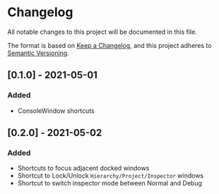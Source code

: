 ﻿# Changelog
All notable changes to this project will be documented in this file.

The format is based on [Keep a Changelog](https://keepachangelog.com/en/1.0.0/),
and this project adheres to [Semantic Versioning](https://semver.org/spec/v2.0.0.html).

## [0.1.0] - 2021-05-01
### Added
- ConsoleWindow shortcuts

## [0.2.0] - 2021-05-02
### Added
- Shortcuts to focus adjacent docked windows
- Shortcut to Lock/Unlock `Hierarchy/Project/Inspector` windows
- Shortcut to switch inspector mode between Normal and Debug
